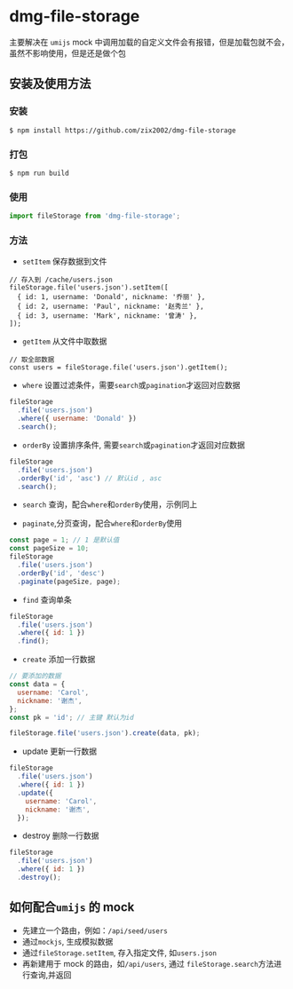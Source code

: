 # dmg-file-storage

主要解决在 `umijs` mock 中调用加载的自定义文件会有报错，但是加载包就不会，虽然不影响使用，但是还是做个包

## 安装及使用方法

### 安装

```
$ npm install https://github.com/zix2002/dmg-file-storage
```

### 打包

```
$ npm run build
```

### 使用

```js
import fileStorage from 'dmg-file-storage';
```

### 方法

- `setItem` 保存数据到文件

```
// 存入到 /cache/users.json
fileStorage.file('users.json').setItem([
  { id: 1, username: 'Donald', nickname: '乔丽' },
  { id: 2, username: 'Paul', nickname: '赵秀兰' },
  { id: 3, username: 'Mark', nickname: '曾涛' },
]);
```

- `getItem` 从文件中取数据

```
// 取全部数据
const users = fileStorage.file('users.json').getItem();
```

- `where` 设置过滤条件，需要`search`或`pagination`才返回对应数据

```js
fileStorage
  .file('users.json')
  .where({ username: 'Donald' })
  .search();
```

- `orderBy` 设置排序条件, 需要`search`或`pagination`才返回对应数据

```js
fileStorage
  .file('users.json')
  .orderBy('id', 'asc') // 默认id , asc
  .search();
```

- `search` 查询，配合`where`和`orderBy`使用，示例同上

- `paginate`,分页查询，配合`where`和`orderBy`使用

```js
const page = 1; // 1 是默认值
const pageSize = 10;
fileStorage
  .file('users.json')
  .orderBy('id', 'desc')
  .paginate(pageSize, page);
```

- `find` 查询单条

```js
fileStorage
  .file('users.json')
  .where({ id: 1 })
  .find();
```

- `create` 添加一行数据

```js
// 要添加的数据
const data = {
  username: 'Carol',
  nickname: '谢杰',
};
const pk = 'id'; // 主键 默认为id

fileStorage.file('users.json').create(data, pk);
```

- update 更新一行数据

```js
fileStorage
  .file('users.json')
  .where({ id: 1 })
  .update({
    username: 'Carol',
    nickname: '谢杰',
  });
```

- destroy 删除一行数据

```js
fileStorage
  .file('users.json')
  .where({ id: 1 })
  .destroy();
```

## 如何配合`umijs` 的 mock

- 先建立一个路由，例如：`/api/seed/users`
- 通过`mockjs`, 生成模拟数据
- 通过`fileStorage.setItem`, 存入指定文件, 如`users.json`
- 再新建用于 mock 的路由，如`/api/users`, 通过 `fileStorage.search`方法进行查询,并返回
